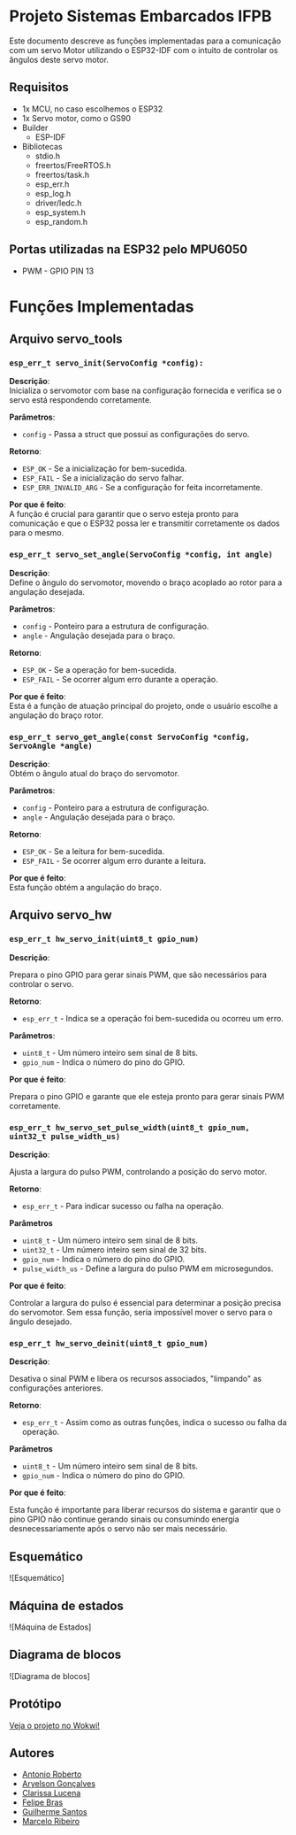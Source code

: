 # Projeto Sistemas Embarcados IFPB

Este documento descreve as funções implementadas para a comunicação com um servo Motor utilizando o ESP32-IDF com o intuito de controlar os ângulos deste servo motor.

## Requisitos

- 1x MCU, no caso escolhemos o ESP32
- 1x Servo motor, como o GS90
- Builder
  - ESP-IDF
- Bibliotecas
  - stdio.h
  - freertos/FreeRTOS.h
  - freertos/task.h
  - esp_err.h
  - esp_log.h
  - driver/ledc.h
  - esp_system.h
  - esp_random.h
 
## Portas utilizadas na ESP32 pelo MPU6050
- PWM - GPIO PIN 13

# Funções Implementadas

## Arquivo servo_tools

### `esp_err_t servo_init(ServoConfig *config):`

**Descrição**:  
Inicializa o servomotor com base na configuração fornecida e verifica se o servo está respondendo corretamente.

**Parâmetros**:  
- `config` - Passa a struct que possui as configurações do servo.

**Retorno**:  
- `ESP_OK` - Se a inicialização for bem-sucedida.
- `ESP_FAIL` - Se a inicialização do servo falhar.
- `ESP_ERR_INVALID_ARG` - Se a configuração for feita incorretamente.

**Por que é feito**:  
A função é crucial para garantir que o servo esteja pronto para comunicação e que o ESP32 possa ler e transmitir corretamente os dados para o mesmo.

### `esp_err_t servo_set_angle(ServoConfig *config, int angle)`

**Descrição**:  
Define o ângulo do servomotor, movendo o braço acoplado ao rotor para a angulação desejada.

**Parâmetros**:  
- `config` - Ponteiro para a estrutura de configuração.
- `angle` - Angulação desejada para o braço.

**Retorno**:  
- `ESP_OK` - Se a operação for bem-sucedida.
- `ESP_FAIL` - Se ocorrer algum erro durante a operação.

**Por que é feito**:  
Esta é a função de atuação principal do projeto, onde o usuário escolhe a angulação do braço rotor.

### `esp_err_t servo_get_angle(const ServoConfig *config, ServoAngle *angle)`

**Descrição**:  
Obtém o ângulo atual do braço do servomotor.

**Parâmetros**:  
- `config` - Ponteiro para a estrutura de configuração.
- `angle` - Angulação desejada para o braço.

**Retorno**:  
- `ESP_OK` - Se a leitura for bem-sucedida.
- `ESP_FAIL` - Se ocorrer algum erro durante a leitura.

**Por que é feito**:  
Esta função obtém a angulação do braço.

## Arquivo servo_hw

### `esp_err_t hw_servo_init(uint8_t gpio_num)`

**Descrição**:

Prepara o pino GPIO para gerar sinais PWM, que são necessários para controlar o servo.

**Retorno**:
-  `esp_err_t` - Indica se a operação foi bem-sucedida ou ocorreu um erro.

**Parâmetros**:
- `uint8_t` - Um número inteiro sem sinal de 8 bits.
- `gpio_num` - Indica o número do pino do GPIO.
  
**Por que é feito**:

Prepara o pino GPIO e garante que ele esteja pronto para gerar sinais PWM corretamente.

### `esp_err_t hw_servo_set_pulse_width(uint8_t gpio_num, uint32_t pulse_width_us)`

**Descrição**:

Ajusta a largura do pulso PWM, controlando a posição do servo motor.

**Retorno**:
- `esp_err_t` - Para indicar sucesso ou falha na operação.

**Parâmetros**
- `uint8_t` - Um número inteiro sem sinal de 8 bits.
- `uint32_t` - Um número inteiro sem sinal de 32 bits.
- `gpio_num` - Indica o número do pino do GPIO.
- `pulse_width_us` - Define a largura do pulso PWM em microsegundos.

**Por que é feito**:

Controlar a largura do pulso é essencial para determinar a posição precisa do servomotor. Sem essa função, seria impossível mover o servo para o ângulo desejado.

### `esp_err_t hw_servo_deinit(uint8_t gpio_num)`

**Descrição**:

Desativa o sinal PWM e libera os recursos associados, "limpando" as configurações anteriores.

**Retorno**:
- `esp_err_t` - Assim como as outras funções, indica o sucesso ou falha da operação.

**Parâmetros**
- `uint8_t` - Um número inteiro sem sinal de 8 bits.
- `gpio_num` - Indica o número do pino do GPIO. 

**Por que é feito**:

Esta função é importante para liberar recursos do sistema e garantir que o pino GPIO não continue gerando sinais ou consumindo energia desnecessariamente após o servo não ser mais necessário.

## Esquemático

![Esquemático]

## Máquina de estados

![Máquina de Estados]

## Diagrama de blocos 

![Diagrama de blocos]

## Protótipo

[Veja o projeto no Wokwi!](https://wokwi.com/projects/407681050838358017)

## Autores

- [Antonio Roberto](https://github.com/antoniojunior2222)
- [Aryelson Gonçalves](https://github.com/aryelson1)
- [Clarissa Lucena](https://github.com/Clarissa-de-Lucena)
- [Felipe Bras](https://github.com/felipebrazfb333) 
- [Guilherme Santos](https://github.com/GuilhermexL)
- [Marcelo Ribeiro](https://github.com/Marcelo-RSilva)



